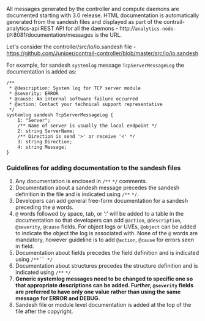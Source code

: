 All messages generated by the controller and compute daemons are documented starting with 3.0 release. HTML documentation is automatically generated from the sandesh files and displayed as part of the contrail-analytics-api REST API for all the daemons - http://`analytics-node-IP`:8081/documentation/messages is the URL.

Let's consider the controller/src/io/io.sandesh file - https://github.com/Juniper/contrail-controller/blob/master/src/io/io.sandesh

For example, for sandesh `systemlog` message `TcpServerMessageLog` the documentation is added as:

    /**
     * @description: System log for TCP server module
     * @severity: ERROR
     * @cause: An internal software failure occurred
     * @action: Contact your technical support representative
     */
    systemlog sandesh TcpServerMessageLog {
        1: "Server";
        /** Name of server is usually the local endpoint */
        2: string ServerName;
        /** Direction is send '>' or receive '<' */
        3: string Direction;
        4: string Message;
    }

### Guidelines for adding documentation to the sandesh files
1. Any documentation is enclosed in `/**` `*/` comments.
2. Documentation about a sandesh message precedes the sandesh definition in the file and is indicated using `/**` `*/`. 
3. Developers can add general free-form documentation for a sandesh preceding the `@` words. 
4. `@` words followed by space, tab, or ‘:’ will be added to a table in the documentation so that developers can add `@action`, `@description`, `@severity`, `@cause` fields. For object logs or UVEs, `@object` can be added to indicate the object the log is associated with. None of the `@` words are mandatory, however guideline is to add `@action`, `@cause` for errors seen in field.
5. Documentation about fields precedes the field definition and is indicated using `/**`` */`
6. Documentation about structures precedes the structure definition and is indicated using `/**` `*/`
7. **Generic systemlog messages need to be changed to specific one so that appropriate descriptions can be added. Further, `@severity` fields are preferred to have only one value rather than using the same message for ERROR and DEBUG.**
8. Sandesh file or module level documentation is added at the top of the file after the copyright.